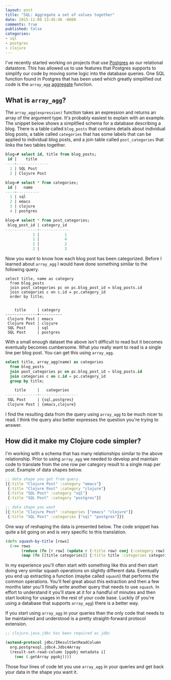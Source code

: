 ```yaml
---
layout: post
title: "SQL: Aggregate a set of values together"
date: 2015-11-08 13:45:46 -0600
comments: true
published: false
categories:
- sql
- postgres
- clojure
---
```


I've recently started working on projects that use
[Postgres](http://www.postgresql.org/) as our relational datastore. This
has allowed us to use features that Postgres supports to simplify
our code by moving some logic into the database queries. One SQL
function found in Postgres that has been used which greatly
simplified out code is the `array_agg`
[aggregate](http://www.postgresql.org/docs/9.4/static/functions-aggregate.html)
function.

## What is `array_agg`?

The `array_agg(expression)` function takes an expression and returns
an array of the argument type. It's probably easiest to explain with
an example. The snippet below shows a simplified schema for a database
describing a blog. There is a table called `blog_posts` that contains
details about individual blog posts, a table called `categories` that
has some labels that can be applied to individual blog posts, and a
join table called `post_categories` that links the two tables together.

```sql
blog=# select id, title from blog_posts;
 id |    title
----+--------------
  1 | SQL Post
  2 | Clojure Post

blog=# select * from categories;
 id |   name
----+----------
  1 | sql
  2 | emacs
  3 | clojure
  4 | postgres

blog=# select * from post_categories;
 blog_post_id | category_id
--------------+-------------
            1 |           1
            1 |           4
            2 |           2
            2 |           3
```

Now you want to know how each blog post has been categorized. Before I
learned about `array_agg` I would have done something similar to the
following query.

```
select title, name as category
  from blog_posts
  join post_categories pc on pc.blog_post_id = blog_posts.id
  join categories c on c.id = pc.category_id
  order by title;


    title     | category
--------------+----------
 Clojure Post | emacs
 Clojure Post | clojure
 SQL Post     | sql
 SQL Post     | postgres
```

With a small enough dataset the above isn't difficult to read but it
becomes eventually becomes cumbersome. What you really want to read is
a single line per blog post. You can get this using `array_agg`.


```sql
select title, array_agg(name) as categories
  from blog_posts
  join post_categories pc on pc.blog_post_id = blog_posts.id
  join categories c on c.id = pc.category_id
  group by title;

    title     |   categories
--------------+-----------------
 SQL Post     | {sql,postgres}
 Clojure Post | {emacs,clojure}
```

I find the resulting data from the query using `array_agg` to be much
nicer to read. I think the query also better expresses the question
you're trying to answer.

## How did it make my Clojure code simpler?

I'm working with a schema that has many relationships similar to the
above relationship. Prior to using `array_agg` we needed to develop
and maintain code to translate from the one row per category result
to a single map per post. Example of data shapes below.

``` clojure
;; data shape you get from query.
[{:title "Clojure Post" :category "emacs"}
 {:title "Clojure Post" :category "clojure"}
 {:title "SQL Post" :category "sql"}
 {:title "SQL Post" :category "postgres"}]

;; data shape you want
[{:title "Clojure Post" :categories ["emacs" "clojure"]}
 {:title "SQL Post" :categories ["sql" "postgres"]}]
```

One way of reshaping the data is presented below. The code snippet has
quite a bit going on and is very specific to this translation.

``` clojure
(defn squash-by-title [rows]
  (->> rows
       (reduce (fn [r row] (update r (:title row) conj (:category row))) {})
       (map (fn [[title categories]] {:title title :categories categories}))))
```

In my experience you'll often start with something like this and then
start doing very similar squash operations on slightly different data.
Eventually you end up extracting a function (maybe called `squash`)
that performs the common operations. You'll feel great about this
extraction and then a few months later you'll finally write another
query that needs to use `squash`. In effort to understand it you'll
stare at it for a handful of minutes and then start looking for usages
in the rest of your code base. Luckily (if you're using a database
that supports `array_agg`) there is a better way.

If you start using `array_agg` in your queries than the only code that
needs to be maintained and understood is a pretty straight-forward
protocol extension.

``` clojure
;; clojure.java.jdbc has been required as jdbc

(extend-protocol jdbc/IResultSetReadColumn
  org.postgresql.jdbc4.Jdbc4Array
  (result-set-read-column [pgobj metadata i]
    (vec (.getArray pgobj))))
```

Those four lines of code let you use `array_agg` in your queries and
get back your data in the shape you want it.
